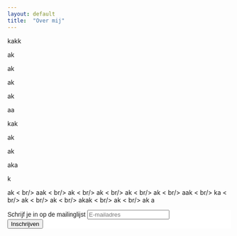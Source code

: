 ```yaml
---
layout: default
title:  "Over mij"
---
```


kakk


ak


ak 


ak


ak


aa


kak


ak


ak


aka


k


ak < br/>
aak < br/>
ak < br/>
ak < br/>
ak < br/>
ak < br/>
aak < br/>
ka < br/>
ak < br/>
ak < br/>
akak < br/>
ak < br/>
ak
a

<!-- Begin MailChimp Signup Form -->
<link href="//cdn-images.mailchimp.com/embedcode/slim-10_7.css" rel="stylesheet" type="text/css">
<style type="text/css">
	#mc_embed_signup{background:#fff; clear:left; font:14px Helvetica,Arial,sans-serif; }
	/* Add your own MailChimp form style overrides in your site stylesheet or in this style block.
	   We recommend moving this block and the preceding CSS link to the HEAD of your HTML file. */
</style>
<div id="mc_embed_signup">
<form action="//github.us15.list-manage.com/subscribe/post?u=a90142ee8d9b640d9eb46a9b9&amp;id=18ddc80f3b" method="post" id="mc-embedded-subscribe-form" name="mc-embedded-subscribe-form" class="validate" target="_blank" novalidate>
    <div id="mc_embed_signup_scroll">
	<label for="mce-EMAIL">Schrijf je in op de mailinglijst</label>
	<input type="email" value="" name="EMAIL" class="email" id="mce-EMAIL" placeholder="E-mailadres" required>
    <!-- real people should not fill this in and expect good things - do not remove this or risk form bot signups-->
    <div style="position: absolute; left: -5000px;" aria-hidden="true"><input type="text" name="b_a90142ee8d9b640d9eb46a9b9_18ddc80f3b" tabindex="-1" value=""></div>
    <div class="clear"><input type="submit" value="Inschrijven" name="subscribe" id="mc-embedded-subscribe" class="button"></div>
    </div>
</form>
</div>

<!--End mc_embed_signup-->
